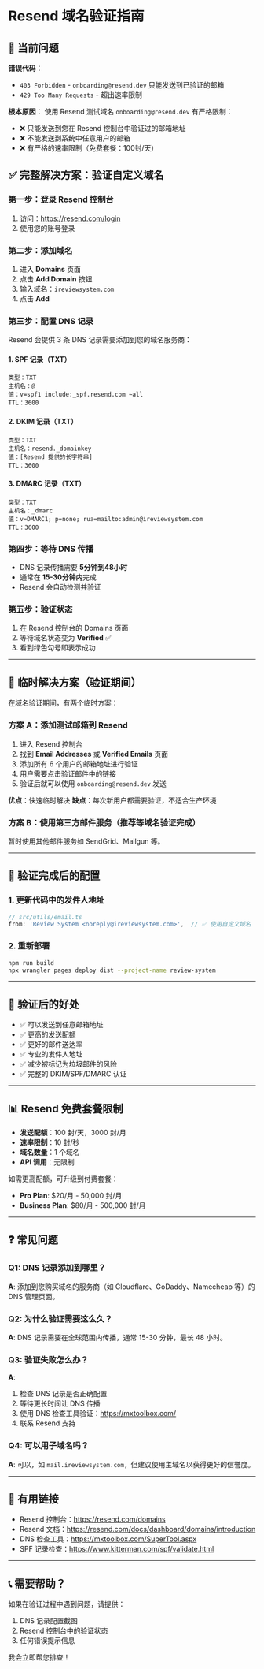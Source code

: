 # Resend 域名验证指南

## 🚨 当前问题

**错误代码**：
- `403 Forbidden` - `onboarding@resend.dev` 只能发送到已验证的邮箱
- `429 Too Many Requests` - 超出速率限制

**根本原因**：
使用 Resend 测试域名 `onboarding@resend.dev` 有严格限制：
- ❌ 只能发送到您在 Resend 控制台中验证过的邮箱地址
- ❌ 不能发送到系统中任意用户的邮箱
- ❌ 有严格的速率限制（免费套餐：100封/天）

## ✅ 完整解决方案：验证自定义域名

### 第一步：登录 Resend 控制台

1. 访问：https://resend.com/login
2. 使用您的账号登录

### 第二步：添加域名

1. 进入 **Domains** 页面
2. 点击 **Add Domain** 按钮
3. 输入域名：`ireviewsystem.com`
4. 点击 **Add**

### 第三步：配置 DNS 记录

Resend 会提供 3 条 DNS 记录需要添加到您的域名服务商：

#### 1. SPF 记录（TXT）
```
类型：TXT
主机名：@
值：v=spf1 include:_spf.resend.com ~all
TTL：3600
```

#### 2. DKIM 记录（TXT）
```
类型：TXT
主机名：resend._domainkey
值：[Resend 提供的长字符串]
TTL：3600
```

#### 3. DMARC 记录（TXT）
```
类型：TXT
主机名：_dmarc
值：v=DMARC1; p=none; rua=mailto:admin@ireviewsystem.com
TTL：3600
```

### 第四步：等待 DNS 传播

- DNS 记录传播需要 **5分钟到48小时**
- 通常在 **15-30分钟内**完成
- Resend 会自动检测并验证

### 第五步：验证状态

1. 在 Resend 控制台的 Domains 页面
2. 等待域名状态变为 **Verified** ✅
3. 看到绿色勾号即表示成功

---

## 🔧 临时解决方案（验证期间）

在域名验证期间，有两个临时方案：

### **方案 A：添加测试邮箱到 Resend**

1. 进入 Resend 控制台
2. 找到 **Email Addresses** 或 **Verified Emails** 页面
3. 添加所有 6 个用户的邮箱地址进行验证
4. 用户需要点击验证邮件中的链接
5. 验证后就可以使用 `onboarding@resend.dev` 发送

**优点**：快速临时解决
**缺点**：每次新用户都需要验证，不适合生产环境

### **方案 B：使用第三方邮件服务（推荐等域名验证完成）**

暂时使用其他邮件服务如 SendGrid、Mailgun 等。

---

## 📝 验证完成后的配置

### 1. 更新代码中的发件人地址

```typescript
// src/utils/email.ts
from: 'Review System <noreply@ireviewsystem.com>',  // ✅ 使用自定义域名
```

### 2. 重新部署

```bash
npm run build
npx wrangler pages deploy dist --project-name review-system
```

---

## 🎯 验证后的好处

- ✅ 可以发送到任意邮箱地址
- ✅ 更高的发送配额
- ✅ 更好的邮件送达率
- ✅ 专业的发件人地址
- ✅ 减少被标记为垃圾邮件的风险
- ✅ 完整的 DKIM/SPF/DMARC 认证

---

## 📊 Resend 免费套餐限制

- **发送配额**：100 封/天，3000 封/月
- **速率限制**：10 封/秒
- **域名数量**：1 个域名
- **API 调用**：无限制

如需更高配额，可升级到付费套餐：
- **Pro Plan**: $20/月 - 50,000 封/月
- **Business Plan**: $80/月 - 500,000 封/月

---

## ❓ 常见问题

### Q1: DNS 记录添加到哪里？
**A**: 添加到您购买域名的服务商（如 Cloudflare、GoDaddy、Namecheap 等）的 DNS 管理页面。

### Q2: 为什么验证需要这么久？
**A**: DNS 记录需要在全球范围内传播，通常 15-30 分钟，最长 48 小时。

### Q3: 验证失败怎么办？
**A**: 
1. 检查 DNS 记录是否正确配置
2. 等待更长时间让 DNS 传播
3. 使用 DNS 检查工具验证：https://mxtoolbox.com/
4. 联系 Resend 支持

### Q4: 可以用子域名吗？
**A**: 可以，如 `mail.ireviewsystem.com`，但建议使用主域名以获得更好的信誉度。

---

## 🔗 有用链接

- Resend 控制台：https://resend.com/domains
- Resend 文档：https://resend.com/docs/dashboard/domains/introduction
- DNS 检查工具：https://mxtoolbox.com/SuperTool.aspx
- SPF 记录检查：https://www.kitterman.com/spf/validate.html

---

## 📞 需要帮助？

如果在验证过程中遇到问题，请提供：
1. DNS 记录配置截图
2. Resend 控制台中的验证状态
3. 任何错误提示信息

我会立即帮您排查！
